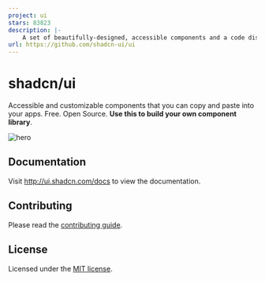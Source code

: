 ```yaml
---
project: ui
stars: 83823
description: |-
    A set of beautifully-designed, accessible components and a code distribution platform. Works with your favorite frameworks. Open Source. Open Code.
url: https://github.com/shadcn-ui/ui
---
```


# shadcn/ui

Accessible and customizable components that you can copy and paste into your apps. Free. Open Source. **Use this to build your own component library**.

![hero](apps/www/public/og.jpg)

## Documentation

Visit http://ui.shadcn.com/docs to view the documentation.

## Contributing

Please read the [contributing guide](/CONTRIBUTING.md).

## License

Licensed under the [MIT license](https://github.com/shadcn/ui/blob/main/LICENSE.md).

